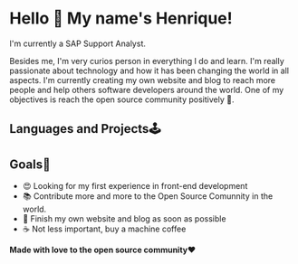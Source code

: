 # Hello 👋 My name's Henrique!

I'm currently a SAP Support Analyst. 

Besides me, I'm very curios person in everything I do and learn. I'm really passionate about technology and how it has been changing the world in all aspects. I'm currently creating my own website and blog to reach more people and help others software developers around the world. 
One of my objectives is reach the open source community positively 🦸. 

## Languages and Projects🕹️

## Goals🚀

- 😍 Looking for my first experience in front-end development
- 📚 Contribute more and more to the Open Source Comunnity in the world. 
- 🎯 Finish my own website and blog as soon as possible
- ☕ Not less important, buy a machine coffee


**Made with love to the open source community**❤️
